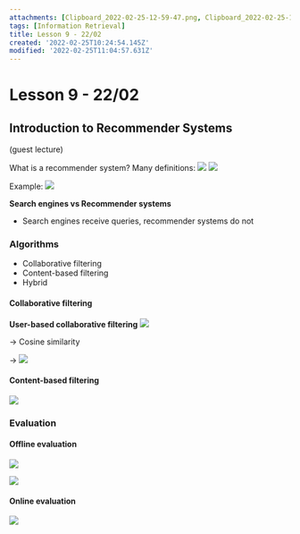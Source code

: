 ```yaml
---
attachments: [Clipboard_2022-02-25-12-59-47.png, Clipboard_2022-02-25-13-00-15.png, Clipboard_2022-02-25-13-00-29.png, Clipboard_2022-02-25-13-02-36.png, Clipboard_2022-02-25-13-03-17.png, Clipboard_2022-02-25-13-03-49.png, Clipboard_2022-02-25-13-04-33.png, Clipboard_2022-02-25-13-04-44.png, Clipboard_2022-02-25-13-04-57.png]
tags: [Information Retrieval]
title: Lesson 9 - 22/02
created: '2022-02-25T10:24:54.145Z'
modified: '2022-02-25T11:04:57.631Z'
---
```


# Lesson 9 - 22/02

## Introduction to Recommender Systems

(guest lecture)

What is a recommender system? Many definitions:
![](@attachment/Clipboard_2022-02-25-12-59-47.png)
![](@attachment/Clipboard_2022-02-25-13-00-15.png)

Example: ![](@attachment/Clipboard_2022-02-25-13-00-29.png)

**Search engines vs Recommender systems**
- Search engines receive queries, recommender systems do not

### Algorithms

- Collaborative filtering
- Content-based filtering
- Hybrid

#### Collaborative filtering

**User-based collaborative filtering**
![](@attachment/Clipboard_2022-02-25-13-02-36.png)

-> Cosine similarity

-> ![](@attachment/Clipboard_2022-02-25-13-03-17.png)

#### Content-based filtering

![](@attachment/Clipboard_2022-02-25-13-03-49.png)

### Evaluation

#### Offline evaluation

![](@attachment/Clipboard_2022-02-25-13-04-33.png)

![](@attachment/Clipboard_2022-02-25-13-04-44.png)

#### Online evaluation

![](@attachment/Clipboard_2022-02-25-13-04-57.png)
